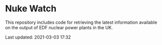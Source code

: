 # Nuke Watch

This repository includes code for retrieving the latest information available on the output of EDF nuclear power plants in the UK.

Last updated: 2021-03-03 17:32